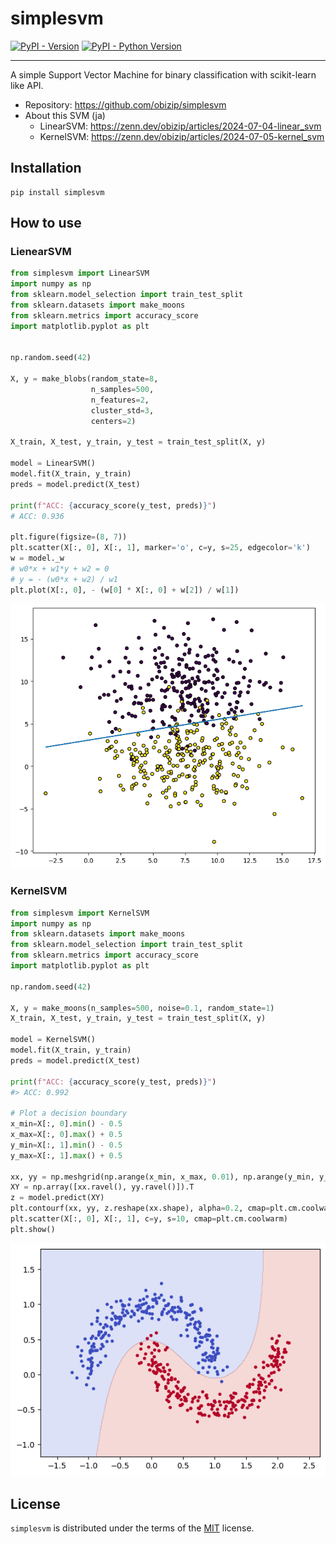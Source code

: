 # simplesvm

[![PyPI - Version](https://img.shields.io/pypi/v/simplesvm.svg)](https://pypi.org/project/simplesvm)
[![PyPI - Python Version](https://img.shields.io/pypi/pyversions/simplesvm.svg)](https://pypi.org/project/simplesvm)

-----

A simple Support Vector Machine for binary classification with scikit-learn like API.

- Repository: https://github.com/obizip/simplesvm
- About this SVM (ja)
    - LinearSVM: https://zenn.dev/obizip/articles/2024-07-04-linear_svm
    - KernelSVM: https://zenn.dev/obizip/articles/2024-07-05-kernel_svm

## Installation

```console
pip install simplesvm
```

## How to use
### LienearSVM
```python
from simplesvm import LinearSVM
import numpy as np
from sklearn.model_selection import train_test_split
from sklearn.datasets import make_moons
from sklearn.metrics import accuracy_score
import matplotlib.pyplot as plt


np.random.seed(42)

X, y = make_blobs(random_state=8,
                  n_samples=500,
                  n_features=2,
                  cluster_std=3,
                  centers=2)

X_train, X_test, y_train, y_test = train_test_split(X, y)

model = LinearSVM()
model.fit(X_train, y_train)
preds = model.predict(X_test)

print(f"ACC: {accuracy_score(y_test, preds)}")
# ACC: 0.936

plt.figure(figsize=(8, 7))
plt.scatter(X[:, 0], X[:, 1], marker='o', c=y, s=25, edgecolor='k')
w = model._w
# w0*x + w1*y + w2 = 0
# y = - (w0*x + w2) / w1
plt.plot(X[:, 0], - (w[0] * X[:, 0] + w[2]) / w[1])
```
![](https://github.com/obizip/simplesvm/blob/main/images/linear_svm.png?raw=true)

### KernelSVM
```python
from simplesvm import KernelSVM
import numpy as np
from sklearn.datasets import make_moons
from sklearn.model_selection import train_test_split
from sklearn.metrics import accuracy_score
import matplotlib.pyplot as plt

np.random.seed(42)

X, y = make_moons(n_samples=500, noise=0.1, random_state=1)
X_train, X_test, y_train, y_test = train_test_split(X, y)

model = KernelSVM()
model.fit(X_train, y_train)
preds = model.predict(X_test)

print(f"ACC: {accuracy_score(y_test, preds)}")
#> ACC: 0.992

# Plot a decision boundary
x_min=X[:, 0].min() - 0.5
x_max=X[:, 0].max() + 0.5
y_min=X[:, 1].min() - 0.5
y_max=X[:, 1].max() + 0.5

xx, yy = np.meshgrid(np.arange(x_min, x_max, 0.01), np.arange(y_min, y_max, 0.01))
XY = np.array([xx.ravel(), yy.ravel()]).T
z = model.predict(XY)
plt.contourf(xx, yy, z.reshape(xx.shape), alpha=0.2, cmap=plt.cm.coolwarm)
plt.scatter(X[:, 0], X[:, 1], c=y, s=10, cmap=plt.cm.coolwarm)
plt.show()
```
![](https://github.com/obizip/simplesvm/blob/main/images/kernel_svm.png?raw=true)

## License

`simplesvm` is distributed under the terms of the [MIT](https://spdx.org/licenses/MIT.html) license.

